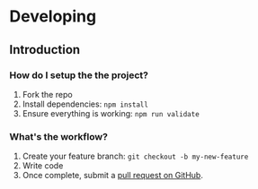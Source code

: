 # Developing

## Introduction

### How do I setup the the project?

1. Fork the repo
1. Install dependencies: `npm install`
1. Ensure everything is working: `npm run validate`

### What's the workflow?

1. Create your feature branch: `git checkout -b my-new-feature`
1. Write code
1. Once complete, submit a [pull request on GitHub](https://github.com/iamturns/eslint-config-airbnb-typescript/pulls).
